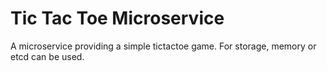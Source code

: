 Tic Tac Toe Microservice
========================

A microservice providing a simple tictactoe game. For storage, memory or etcd can be used. 